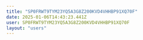 ```yaml
---
title: "SP0FRWT9TYM23YQ5A3G8Z200KVD4VHHBP91XQ70F"
date: 2025-01-06T14:43:23.441Z
user: SP0FRWT9TYM23YQ5A3G8Z200KVD4VHHBP91XQ70F
layout: "users"
---
```

    